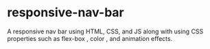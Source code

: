 # responsive-nav-bar
 A responsive nav bar using HTML, CSS, and  JS along with using CSS properties such as flex-box , color , and animation effects. 
